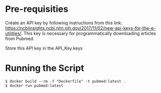 # Pre-requisities

Create an API key by following instructions from this link: https://ncbiinsights.ncbi.nlm.nih.gov/2017/11/02/new-api-keys-for-the-e-utilities/. This key is necessary for programmatically downloading articles from Pubmed.

Store this API key in the API_Key.keys

# Running the Script

```
$ docker build --rm -f "Dockerfile" -t pubmed:latest .
$ docker run pubmed:latest
```
